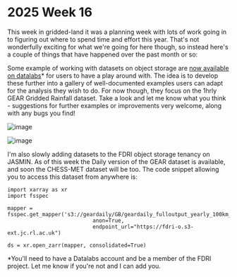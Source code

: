 # 2025 Week 16

This week in gridded-land it was a planning week with lots of work going in to figuring out where to spend time and effort this year. That's not wonderfully exciting for what we're going for here though, so instead here's a couple of things that have happened over the past month or so:

Some example of working with datasets on object storage are [now available on datalabs](https://datalab.datalabs.ceh.ac.uk/resource/fdri/gdaccessnb/lab)* for users to have a play around with. The idea is to develop these further into a gallery of well-documented examples users can adapt for the analysis they wish to do. For now though, they focus on the 1hrly GEAR Gridded Rainfall dataset. Take a look and let me know what you think - suggestions for further examples or improvements very welcome, along with any bugs you find! 

![image](https://github.com/user-attachments/assets/0929f61e-102b-46f2-9c44-d6dbffb1b9bd)

![image](https://github.com/user-attachments/assets/1ea247e7-9066-4e23-bb65-14417ade50cd)

I'm also slowly adding datasets to the FDRI object storage tenancy on JASMIN. As of this week the Daily version of the GEAR dataset is available, and soon the CHESS-MET dataset will be too. The code snippet allowing you to access this dataset from anywhere is:
```
import xarray as xr
import fsspec

mapper = fsspec.get_mapper('s3://geardaily/GB/geardaily_fulloutput_yearly_100km_chunks.zarr', 
                           anon=True, 
                           endpoint_url="https://fdri-o.s3-ext.jc.rl.ac.uk")

ds = xr.open_zarr(mapper, consolidated=True)
```

*You'll need to have a Datalabs account and be a member of the FDRI project. Let me know if you're not and I can add you. 
